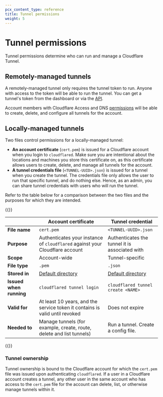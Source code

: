 ```yaml
---
pcx_content_type: reference
title: Tunnel permissions
weight: 5
---
```


# Tunnel permissions

Tunnel permissions determine who can run and manage a Cloudflare Tunnel.

## Remotely-managed tunnels

A remotely-managed tunnel only requires the tunnel token to run. Anyone with access to the token will be able to run the tunnel. You can get a tunnel's token from the dashboard or via the [API](/api/operations/cloudflare-tunnel-get-a-cloudflare-tunnel-token).

Account members with Cloudflare Access and DNS [permissions](/cloudflare-one/roles-permissions/) will be able to create, delete, and configure all tunnels for the account.

## Locally-managed tunnels

Two files control permissions for a locally-managed tunnel:

- **An account certificate** (`cert.pem`) is issued for a Cloudflare account when you login to `cloudflared`.  Make sure you are intentional about the locations and machines you store this certificate on, as this certificate allows users to create, delete, and manage all tunnels for the account.
- **A tunnel credentials file** (`<TUNNEL-UUID>.json`) is issued for a tunnel when you create the tunnel. The credentials file only allows the user to run that specific tunnel, and do nothing else. Hence, as an admin, you can share tunnel credentials with users who will run the tunnel.

Refer to the table below for a comparison between the two files and the purposes for which they are intended.

{{<table-wrap>}}

|                         | Account certificate                                                                                                                    | Tunnel credential                                                                                                                    |
| ----------------------- | -------------------------------------------------------------------------------------------------------------------------------------- | -------------------------------------------------------------------------------------------------------------------------------------- |
| **File name**           | `cert.pem`                                                                                                                             | `<TUNNEL-UUID>.json`                                                                                                                   |
| **Purpose**             | Authenticates your instance of `cloudflared` against your Cloudflare account                                                           | Authenticates the tunnel it is associated with                                                                                         |
| **Scope**               | Account-wide                                                                                                                           | Tunnel-specific                                                                                                                        |
| **File type**           | `.pem`                                                                                                                                 | `.json`                                                                                                                                |
| **Stored in**           | [Default directory](/cloudflare-one/connections/connect-networks/get-started/tunnel-useful-terms/#default-cloudflared-directory) | [Default directory](/cloudflare-one/connections/connect-networks/get-started/tunnel-useful-terms/#default-cloudflared-directory) |
| **Issued when running** | `cloudflared tunnel login`                                                                                                             | `cloudflared tunnel create <NAME>`                                                                                                     |
| **Valid for**           | At least 10 years, and the service token it contains is valid until revoked                                                            | Does not expire                                                                                                                        |
| **Needed to**           | Manage tunnels (for example, create, route, delete and list tunnels)                                                                   | Run a tunnel. Create a config file.                                                                                                    |

{{</table-wrap>}}

### Tunnel ownership

Tunnel ownership is bound to the Cloudflare account for which the `cert.pem` file was issued upon authenticating `cloudflared`. If a user in a Cloudflare account creates a tunnel, any other user in the same account who has access to the `cert.pem` file for the account can delete, list, or otherwise manage tunnels within it.

